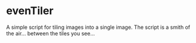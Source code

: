 # evenTiler
A simple script for tiling images into a single image. The script is a smith of the air... between the tiles you see...
